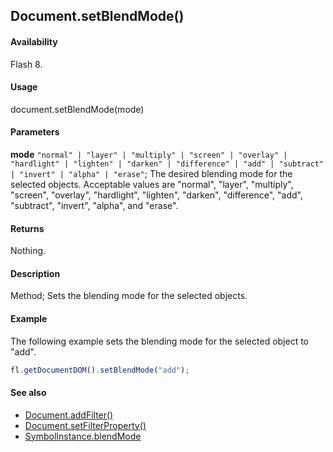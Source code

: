 ## Document.setBlendMode()

#### Availability

Flash 8.

#### Usage

document.setBlendMode(mode)

#### Parameters

**mode** `"normal" | "layer" | "multiply" | "screen" | "overlay" | "hardlight" | "lighten" | "darken" | "difference" | "add" | "subtract" | "invert" | "alpha" | "erase"`; The desired blending mode for the selected objects. Acceptable values are "normal", "layer", "multiply", "screen", "overlay", "hardlight", "lighten", "darken", "difference", "add", "subtract", "invert", "alpha", and "erase".

#### Returns

Nothing.

#### Description

Method; Sets the blending mode for the selected objects.

#### Example

The following example sets the blending mode for the selected object to "add".

```javascript
fl.getDocumentDOM().setBlendMode("add");
```

#### See also

- [Document.addFilter()](../Document_object/Document3.md)
- [Document.setFilterProperty()](../Document_object/Document520.md)
- [SymbolInstance.blendMode](../SymbolInstance_object/SymbolInstance4.md)
